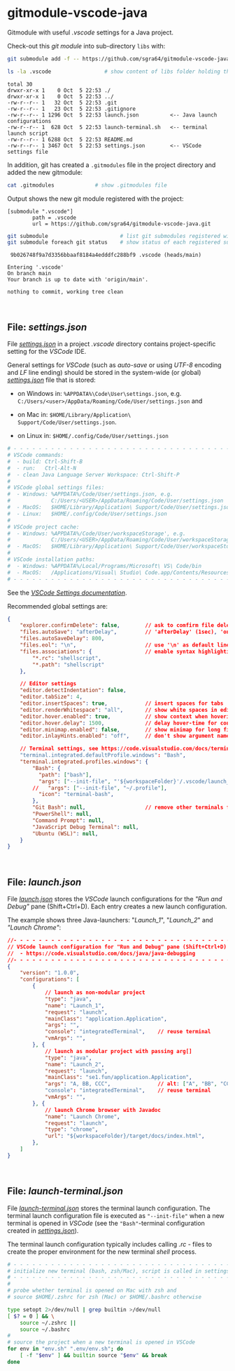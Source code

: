# gitmodule-vscode-java
Gitmodule with useful *.vscode* settings for a Java project.

Check-out this *git module* into sub-directory `libs` with:

```sh
git submodule add -f -- https://github.com/sgra64/gitmodule-vscode-java.git .vscode

ls -la .vscode                 # show content of libs folder holding the git module
```
```
total 30
drwxr-xr-x 1    0 Oct  5 22:53 ./
drwxr-xr-x 1    0 Oct  5 22:53 ../
-rw-r--r-- 1   32 Oct  5 22:53 .git
-rw-r--r-- 1   23 Oct  5 22:53 .gitignore
-rw-r--r-- 1 1296 Oct  5 22:53 launch.json          <-- Java launch configurations
-rw-r--r-- 1  628 Oct  5 22:53 launch-terminal.sh   <-- terminal launch script
-rw-r--r-- 1 6288 Oct  5 22:53 README.md
-rw-r--r-- 1 3467 Oct  5 22:53 settings.json        <-- VSCode settings file
```

In addition, git has created a `.gitmodules` file in the project directory
and added the new gitmodule:

```sh
cat .gitmodules             # show .gitmodules file
```

Output shows the new git module registered with the project:

```
[submodule ".vscode"]
        path = .vscode
        url = https://github.com/sgra64/gitmodule-vscode-java.git
```

```sh
git submodule                       # list git submodules registered with the project
git submodule foreach git status    # show status of each registered submodule
```
```
 9b026748f9a7d3356bbaaf8184a4edddfc288bf9 .vscode (heads/main)

Entering '.vscode'
On branch main
Your branch is up to date with 'origin/main'.

nothing to commit, working tree clean
```


&nbsp;

## File: *settings.json*

File [*settings.json*](settings.json) in a project *.vscode* directory contains
project-specific setting for the *VSCode* IDE.

General settings for *VSCode* (such as *auto-save* or using *UTF-8* encoding and
*LF* line ending) should be stored in the system-wide (or global)
[*settings.json*](https://github.com/sgra64/dotfiles/blob/main/.vscode_global/settings.json)
file that is stored:

- on Windows in: `%APPDATA%\Code\User\settings.json`, e.g.
    `C:/Users/<user>/AppData/Roaming/Code/User/settings.json` and

- on Mac in: `$HOME/Library/Application\ Support/Code/User/settings.json`.

- on Linux in: `$HOME/.config/Code/User/settings.json`

```sh
# - - - - - - - - - - - - - - - - - - - - - - - - - - - - - - - - - - - - - - -
# VSCode commands:
#  - build: Ctrl-Shift-B
#  - run:   Ctrl-Alt-N
#  - clean Java Language Server Workspace: Ctrl-Shift-P
# 
# VSCode global settings files:
#  - Windows: %APPDATA%/Code/User/settings.json, e.g.
#             C:/Users/<USER>/AppData/Roaming/Code/User/settings.json
#  - MacOS:   $HOME/Library/Application\ Support/Code/User/settings.json
#  - Linux:   $HOME/.config/Code/User/settings.json
# 
# VSCode project cache:
#  - Windows: %APPDATA%/Code/User/workspaceStorage', e.g.
#             C:/Users/<USER>/AppData/Roaming/Code/User/workspaceStorage
#  - MacOS:   $HOME/Library/Application\ Support/Code/User/workspaceStorage
# 
# VSCode installation paths:
#  - Windows: %APPDATA%/Local/Programs/Microsoft\ VS\ Code/bin
#  - MacOS:   /Applications/Visual\ Studio\ Code.app/Contents/Resources/app/bin
# - - - - - - - - - - - - - - - - - - - - - - - - - - - - - - - - - - - - - - -
```

See the
[*VSCode Settings documentation*](https://code.visualstudio.com/docs/configure/settings).

Recommended global settings are:

```json
{
    "explorer.confirmDelete": false,        // ask to comfirm file delete
    "files.autoSave": "afterDelay",         // 'afterDelay' (1sec), 'onFocusChange', 'onWindowChange'
    "files.autoSaveDelay": 800,
    "files.eol": "\n",                      // use '\n' as default line ending
    "files.associations": {                 // enable syntax highlighting by file endings
        "*.rc": "shellscript",
        "*.path": "shellscript"
    },

    // Editor settings
    "editor.detectIndentation": false,
    "editor.tabSize": 4,
    "editor.insertSpaces": true,            // insert spaces for tabs
    "editor.renderWhitespace": "all",       // show white spaces in editor as small dot
    "editor.hover.enabled": true,           // show context when hovering
    "editor.hover.delay": 1500,             // delay hover-time for context pop-ups (in ms)
    "editor.minimap.enabled": false,        // show minimap for long files
    "editor.inlayHints.enabled": "off",     // don't show argument names in method calls

    // Terminal settings, see https://code.visualstudio.com/docs/terminal/profiles
    "terminal.integrated.defaultProfile.windows": "Bash",
    "terminal.integrated.profiles.windows": {
        "Bash": {
          "path": ["bash"],
          "args": ["--init-file", "'${workspaceFolder}'/.vscode/launch_terminal.sh"],
        //   "args": ["--init-file", "~/.profile"],
          "icon": "terminal-bash",
        },
        "Git Bash": null,                   // remove other terminals from the menu
        "PowerShell": null,
        "Command Prompt": null,
        "JavaScript Debug Terminal": null,
        "Ubuntu (WSL)": null,
    }
}
```


&nbsp;

## File: *launch.json*

File [*launch.json*](launch.json) stores the *VSCode* launch configurations for the
*"Run and Debug"* pane (Shift+Ctrl+D).
Each entry creates a new launch configuration.

The example shows three Java-launchers: "*Launch_1*", "*Launch_2*" and
*"Launch Chrome"*:

```json
//- - - - - - - - - - - - - - - - - - - - - - - - - - - - - - - - - - - - - - -
// VSCode launch configuration for "Run and Debug" pane (Shift+Ctrl+D)
//  - https://code.visualstudio.com/docs/java/java-debugging
//- - - - - - - - - - - - - - - - - - - - - - - - - - - - - - - - - - - - - - -
{
    "version": "1.0.0",
    "configurations": [
        {
            // launch as non-modular project
            "type": "java",
            "name": "Launch_1",
            "request": "launch",
            "mainClass": "application.Application",
            "args": "",
            "console": "integratedTerminal",    // reuse terminal
            "vmArgs": "",
        }, {
            // launch as modular project with passing arg[]
            "type": "java",
            "name": "Launch_2",
            "request": "launch",
            "mainClass": "se1.fun/application.Application",
            "args": "A, BB, CCC",               // alt: ["A", "BB", "CCC"]
            "console": "integratedTerminal",    // reuse terminal
            "vmArgs": "",
        }, {
            // launch Chrome browser with Javadoc
            "name": "Launch Chrome",
            "request": "launch",
            "type": "chrome",
            "url": "${workspaceFolder}/target/docs/index.html",
        },
    ]
}
```


&nbsp;

## File: *launch-terminal.json*

File [*launch-terminal.json*](launch-terminal.json) stores the terminal launch
configuration.
The terminal launch configuration file is executed as `"--init-file"` when
a new terminal is opened in *VSCode* (see the `"Bash"`-terminal configuration
created in [*settings.json*](settings.json)).

The terminal launch configuration typically includes calling *.rc* - files to
create the proper environment for the new terminal *shell* process.

```sh
# - - - - - - - - - - - - - - - - - - - - - - - - - - - - - - - - - - - - - - -
# initialize new terminal (bash, zsh/Mac), script is called in settings.json
# - - - - - - - - - - - - - - - - - - - - - - - - - - - - - - - - - - - - - - -
# 
# probe whether terminal is opened on Mac with zsh and
# source $HOME/.zshrc for zsh (Mac) or $HOME/.bashrc otherwise

type setopt 2>/dev/null | grep builtin >/dev/null
[ $? = 0 ] && \
    source ~/.zshrc ||
    source ~/.bashrc
# 
# source the project when a new terminal is opened in VSCode
for env in "env.sh" ".env/env.sh"; do
    [ -f "$env" ] && builtin source "$env" && break
done
```
